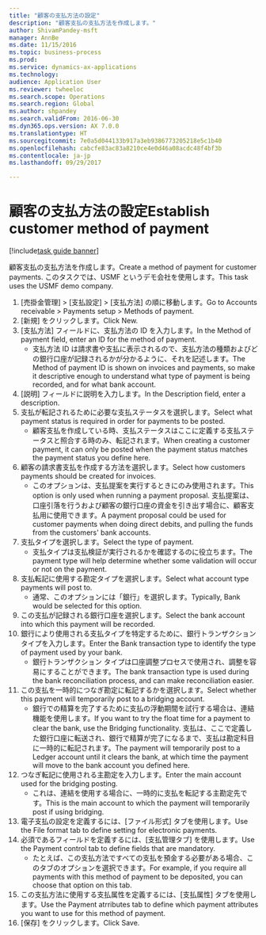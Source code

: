 ```yaml
--- 
title: "顧客の支払方法の設定"
description: "顧客支払の支払方法を作成します。"
author: ShivamPandey-msft
manager: AnnBe
ms.date: 11/15/2016
ms.topic: business-process
ms.prod: 
ms.service: dynamics-ax-applications
ms.technology: 
audience: Application User
ms.reviewer: twheeloc
ms.search.scope: Operations
ms.search.region: Global
ms.author: shpandey
ms.search.validFrom: 2016-06-30
ms.dyn365.ops.version: AX 7.0.0
ms.translationtype: HT
ms.sourcegitcommit: 7e0a5d044133b917a3eb9386773205218e5c1b40
ms.openlocfilehash: cabcfe83ac83a8210ce4e0d46a08acdc48f4bf3b
ms.contentlocale: ja-jp
ms.lasthandoff: 09/29/2017

---
```

# <a name="establish-customer-method-of-payment"></a><span data-ttu-id="ec25a-103">顧客の支払方法の設定</span><span class="sxs-lookup"><span data-stu-id="ec25a-103">Establish customer method of payment</span></span>

[!include[task guide banner](../../includes/task-guide-banner.md)]

<span data-ttu-id="ec25a-104">顧客支払の支払方法を作成します。</span><span class="sxs-lookup"><span data-stu-id="ec25a-104">Create a method of payment for customer payments.</span></span> <span data-ttu-id="ec25a-105">このタスクでは、USMF というデモ会社を使用します。</span><span class="sxs-lookup"><span data-stu-id="ec25a-105">This task uses the USMF demo company.</span></span>

1. <span data-ttu-id="ec25a-106">[売掛金管理] > [支払設定] > [支払方法] の順に移動します。</span><span class="sxs-lookup"><span data-stu-id="ec25a-106">Go to Accounts receivable > Payments setup > Methods of payment.</span></span>
2. <span data-ttu-id="ec25a-107">[新規] をクリックします。</span><span class="sxs-lookup"><span data-stu-id="ec25a-107">Click New.</span></span>
3. <span data-ttu-id="ec25a-108">[支払方法] フィールドに、支払方法の ID を入力します。</span><span class="sxs-lookup"><span data-stu-id="ec25a-108">In the Method of payment field, enter an ID for the method of payment.</span></span>
    * <span data-ttu-id="ec25a-109">支払方法 ID は請求書や支払に表示されるので、支払方法の種類およびどの銀行口座が記録されるかが分かるように、それを記述します。</span><span class="sxs-lookup"><span data-stu-id="ec25a-109">The Method of payment ID is shown on invoices and payments, so make it descriptive enough to understand what type of payment is being recorded, and for what bank account.</span></span>  
4. <span data-ttu-id="ec25a-110">[説明] フィールドに説明を入力します。</span><span class="sxs-lookup"><span data-stu-id="ec25a-110">In the Description field, enter a description.</span></span>
5. <span data-ttu-id="ec25a-111">支払が転記されるために必要な支払ステータスを選択します。</span><span class="sxs-lookup"><span data-stu-id="ec25a-111">Select what payment status is required in order for payments to be posted.</span></span>
    * <span data-ttu-id="ec25a-112">顧客支払を作成している時、支払ステータスはここに定義する支払ステータスと照合する時のみ、転記されます。</span><span class="sxs-lookup"><span data-stu-id="ec25a-112">When creating a customer payment, it can only be posted when the payment status matches the payment status you define here.</span></span>  
6. <span data-ttu-id="ec25a-113">顧客の請求書支払を作成する方法を選択します。</span><span class="sxs-lookup"><span data-stu-id="ec25a-113">Select how customers payments should be created for invoices.</span></span>
    * <span data-ttu-id="ec25a-114">このオプションは、支払提案を実行するときにのみ使用されます。</span><span class="sxs-lookup"><span data-stu-id="ec25a-114">This option is only used when running a payment proposal.</span></span> <span data-ttu-id="ec25a-115">支払提案は、口座引落を行うおよび顧客の銀行口座の資金を引き出す場合に、顧客支払用に使用できます。</span><span class="sxs-lookup"><span data-stu-id="ec25a-115">A payment proposal could be used for customer payments when doing direct debits, and pulling the funds from the customers' bank accounts.</span></span>  
7. <span data-ttu-id="ec25a-116">支払タイプを選択します。</span><span class="sxs-lookup"><span data-stu-id="ec25a-116">Select the type of payment.</span></span>
    * <span data-ttu-id="ec25a-117">支払タイプは支払検証が実行されるかを確認するのに役立ちます。</span><span class="sxs-lookup"><span data-stu-id="ec25a-117">The payment type will help determine whether some validation will occur or not on the payment.</span></span>  
8. <span data-ttu-id="ec25a-118">支払転記に使用する勘定タイプを選択します。</span><span class="sxs-lookup"><span data-stu-id="ec25a-118">Select what account type payments will post to.</span></span>
    * <span data-ttu-id="ec25a-119">通常、このオプションには「銀行」を選択します。</span><span class="sxs-lookup"><span data-stu-id="ec25a-119">Typically, Bank would be selected for this option.</span></span>  
9. <span data-ttu-id="ec25a-120">この支払が記録される銀行口座を選択します。</span><span class="sxs-lookup"><span data-stu-id="ec25a-120">Select the bank account into which this payment will be recorded.</span></span>
10. <span data-ttu-id="ec25a-121">銀行により使用される支払タイプを特定するために、銀行トランザクション タイプを入力します。</span><span class="sxs-lookup"><span data-stu-id="ec25a-121">Enter the Bank transaction type to identify the type of payment used by your bank.</span></span>
    * <span data-ttu-id="ec25a-122">銀行トランザクション タイプは口座調整プロセスで使用され、調整を容易にすることができます。</span><span class="sxs-lookup"><span data-stu-id="ec25a-122">The bank transaction type is used during the bank reconciliation process, and can make reconciliation easier.</span></span>  
11. <span data-ttu-id="ec25a-123">この支払を一時的につなぎ勘定に転記するかを選択します。</span><span class="sxs-lookup"><span data-stu-id="ec25a-123">Select whether this payment will temporarily post to a bridging account.</span></span>
    * <span data-ttu-id="ec25a-124">銀行での精算を完了するために支払の浮動期間を試行する場合は、連結機能を使用します。</span><span class="sxs-lookup"><span data-stu-id="ec25a-124">If you want to try the float time for a payment to clear the bank, use the Bridging functionality.</span></span> <span data-ttu-id="ec25a-125">支払は、ここで定義した銀行口座に転送され、銀行で精算が完了になるまで、支払は勘定科目に一時的に転記されます。</span><span class="sxs-lookup"><span data-stu-id="ec25a-125">The payment will temporarily post to a Ledger account until it clears the bank, at which time the payment will move to the bank account you defined here.</span></span>  
12. <span data-ttu-id="ec25a-126">つなぎ転記に使用される主勘定を入力します。</span><span class="sxs-lookup"><span data-stu-id="ec25a-126">Enter the main account used for the bridging posting.</span></span>
    * <span data-ttu-id="ec25a-127">これは、連結を使用する場合に、一時的に支払を転記する主勘定先です。</span><span class="sxs-lookup"><span data-stu-id="ec25a-127">This is the main account to which the payment will temporarily post if using bridging.</span></span>  
13. <span data-ttu-id="ec25a-128">電子支払の設定を定義するには、[ファイル形式] タブを使用します。</span><span class="sxs-lookup"><span data-stu-id="ec25a-128">Use the File format tab to define setting for electronic payments.</span></span>
14. <span data-ttu-id="ec25a-129">必須であるフィールドを定義するには、[支払管理タブ] を使用します。</span><span class="sxs-lookup"><span data-stu-id="ec25a-129">Use the Payment control tab to define fields that are mandatory.</span></span>
    * <span data-ttu-id="ec25a-130">たとえば、この支払方法ですべての支払を預金する必要がある場合、このタブのオプションを選択できます。</span><span class="sxs-lookup"><span data-stu-id="ec25a-130">For example, if you require all payments with this method of payment to be deposited, you can choose that option on this tab.</span></span>  
15. <span data-ttu-id="ec25a-131">この支払方法に使用する支払属性を定義するには、[支払属性] タブを使用します。</span><span class="sxs-lookup"><span data-stu-id="ec25a-131">Use the Payment atrributes tab to define which payment attributes you want to use for this method of payment.</span></span>
16. <span data-ttu-id="ec25a-132">[保存] をクリックします。</span><span class="sxs-lookup"><span data-stu-id="ec25a-132">Click Save.</span></span>


